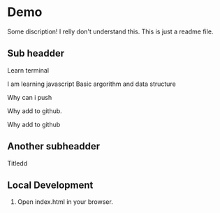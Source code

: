 # Demo

Some discription!
I relly don't understand this.
This is just a readme file.

## Sub headder
Learn terminal

I am learning javascript Basic argorithm and data structure

Why can i push


Why add to github.

Why add to github

## Another subheadder

Titledd

## Local Development

1. Open index.html in your browser.

